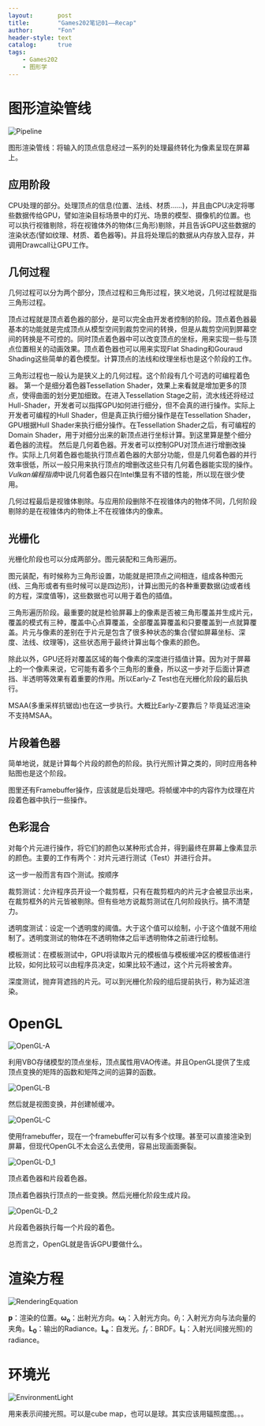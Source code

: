 ```yaml
---
layout:       post
title:        "Games202笔记01——Recap"
author:       "Fon"
header-style: text
catalog:      true
tags:
    - Games202
    - 图形学
---
```




# 图形渲染管线

<img src="https://raw.githubusercontent.com/achmli/achmli.github.io/master/img/Games202/Recap/Pipeline.png" alt="Pipeline" />

图形渲染管线：将输入的顶点信息经过一系列的处理最终转化为像素呈现在屏幕上。

## 应用阶段

CPU处理的部分。处理顶点的信息(位置、法线、材质......)，并且由CPU决定将哪些数据传给GPU，譬如渲染目标场景中的灯光、场景的模型、摄像机的位置。也可以执行视锥剔除，将在视锥体外的物体(三角形)剔除，并且告诉GPU这些数据的渲染状态(譬如纹理、材质、着色器等)。并且将处理后的数据从内存放入显存，并调用Drawcall让GPU工作。

## 几何过程

几何过程可以分为两个部分，顶点过程和三角形过程，狭义地说，几何过程就是指三角形过程。

顶点过程就是顶点着色器的部分，是可以完全由开发者控制的阶段。顶点着色器最基本的功能就是完成顶点从模型空间到裁剪空间的转换，但是从裁剪空间到屏幕空间的转换是不可控的。同时顶点着色器中可以改变顶点的坐标，用来实现一些与顶点位置相关的动画效果。顶点着色器也可以用来实现Flat Shading和Gouraud Shading这些简单的着色模型。计算顶点的法线和纹理坐标也是这个阶段的工作。

三角形过程也一般认为是狭义上的几何过程。这个阶段有几个可选的可编程着色器。
第一个是细分着色器Tessellation Shader，效果上来看就是增加更多的顶点，使得曲面的划分更加细致。在进入Tessellation Stage之前，流水线还将经过Hull-Shader，开发者可以指挥GPU如何进行细分，但不会真的进行操作。实际上开发者可编程的Hull Shader，但是真正执行细分操作是在Tessellation Shader，GPU根据Hull Shader来执行细分操作。在Tessellation Shader之后，有可编程的Domain Shader，用于对细分出来的新顶点进行坐标计算。到这里算是整个细分着色器的流程。
然后是几何着色器。开发者可以控制GPU对顶点进行增删改操作。实际上几何着色器也能执行顶点着色器的大部分功能，但是几何着色器的并行效率很低，所以一般只用来执行顶点的增删改这些只有几何着色器能实现的操作。*Vulkan编程指南*中说几何着色器只在Intel集显有不错的性能，所以现在很少使用。

几何过程最后是视锥体剔除。与应用阶段删除不在视锥体内的物体不同，几何阶段剔除的是在视锥体内的物体上不在视锥体内的像素。

## 光栅化

光栅化阶段也可以分成两部分。图元装配和三角形遍历。

图元装配，有时候称为三角形设置，功能就是把顶点之间相连，组成各种图元(线、三角形或者有些时候可以是四边形)，计算出图元的各种重要数据(边或者线的方程，深度值等)，这些数据也可以用于着色的插值。

三角形遍历阶段。最重要的就是检验屏幕上的像素是否被三角形覆盖并生成片元，覆盖的模式有三种，覆盖中心点算覆盖，全部覆盖算覆盖和只要覆盖到一点就算覆盖。片元与像素的差别在于片元是包含了很多种状态的集合(譬如屏幕坐标、深度、法线、纹理等)，这些状态用于最终计算出每个像素的颜色。

除此以外，GPU还将对覆盖区域的每个像素的深度进行插值计算。因为对于屏幕上的一个像素来说，它可能有着多个三角形的重叠，所以这一步对于后面计算遮挡、半透明等效果有着重要的作用。所以Early-Z Test也在光栅化阶段的最后执行。

MSAA(多重采样抗锯齿)也在这一步执行。大概比Early-Z要靠后？毕竟延迟渲染不支持MSAA。

## 片段着色器

简单地说，就是计算每个片段的颜色的阶段。执行光照计算之类的，同时应用各种贴图也是这个阶段。

图里还有Framebuffer操作，应该就是后处理吧。将帧缓冲中的内容作为纹理在片段着色器中执行一些操作。

## 色彩混合

对每个片元进行操作，将它们的颜色以某种形式合并，得到最终在屏幕上像素显示的颜色。主要的工作有两个：对片元进行测试（Test）并进行合并。

这一步一般而言有四个测试。按顺序

裁剪测试：允许程序员开设一个裁剪框，只有在裁剪框内的片元才会被显示出来，在裁剪框外的片元皆被剔除。但有些地方说裁剪测试在几何阶段执行。搞不清楚力。

透明度测试：设定一个透明度的阈值。大于这个值可以绘制，小于这个值就不用绘制了。透明度测试的物体在不透明物体之后半透明物体之前进行绘制。

模板测试：在模板测试中，GPU将读取片元的模板值与模板缓冲区的模板值进行比较，如何比较可以由程序员决定，如果比较不通过，这个片元将被舍弃。

深度测试，抛弃背遮挡的片元。可以到光栅化阶段的组后提前执行，称为延迟渲染。

# OpenGL

<img src="https://raw.githubusercontent.com/achmli/achmli.github.io/master/img/Games202/Recap/OpenGL-A.png" alt="OpenGL-A" />

利用VBO存储模型的顶点坐标，顶点属性用VAO传递。并且OpenGL提供了生成顶点变换的矩阵的函数和矩阵之间的运算的函数。

<img src="https://raw.githubusercontent.com/achmli/achmli.github.io/master/img/Games202/Recap/OpenGL-B.png" alt="OpenGL-B" />

然后就是视图变换，并创建帧缓冲。

<img src="https://raw.githubusercontent.com/achmli/achmli.github.io/master/img/Games202/Recap/OpenGL-C.png" alt="OpenGL-C" />

使用framebuffer，现在一个framebuffer可以有多个纹理。甚至可以直接渲染到屏幕，但现代OpenGL不太会这么去使用，容易出现画面撕裂。

<img src="https://raw.githubusercontent.com/achmli/achmli.github.io/master/img/Games202/Recap/OpenGL-D_1.png" alt="OpenGL-D_1" />

顶点着色器和片段着色器。

顶点着色器执行顶点的一些变换。然后光栅化阶段生成片段。

<img src="https://raw.githubusercontent.com/achmli/achmli.github.io/master/img/Games202/Recap/OpenGL-D_2.png" alt="OpenGL-D_2" />

片段着色器执行每一个片段的着色。

总而言之，OpenGL就是告诉GPU要做什么。

# 渲染方程

<img src="https://raw.githubusercontent.com/achmli/achmli.github.io/master/img/Games202/Recap/RenderingEquation.png" alt="RenderingEquation" />

**p**：渲染的位置。**ω<sub>o</sub>**：出射光方向。**ω<sub>i</sub>**：入射光方向。*θ<sub>i</sub>*：入射光方向与法向量的夹角。**L<sub>0</sub>**：输出的Radiance。**L<sub>e</sub>**：自发光。*f<sub>r</sub>*：BRDF。**L<sub>i</sub>**：入射光(间接光照)的radiance。

# 环境光

<img src="https://raw.githubusercontent.com/achmli/achmli.github.io/master/img/Games202/Recap/EnvironmentLight.png" alt="EnvironmentLight" />

用来表示间接光照。可以是cube map，也可以是球。其实应该用辐照度图。。。